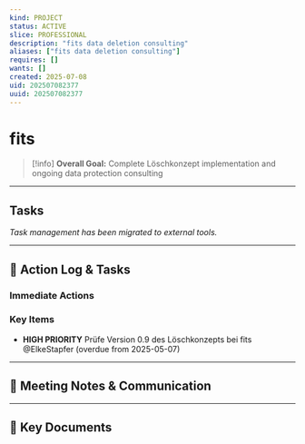 ```yaml
---
kind: PROJECT
status: ACTIVE
slice: PROFESSIONAL
description: "fits data deletion consulting"
aliases: ["fits data deletion consulting"]
requires: []
wants: []
created: 2025-07-08
uid: 202507082377
uuid: 202507082377
---
```


# fits

> [!info]
> **Overall Goal:** Complete Löschkonzept implementation and ongoing data protection consulting

---

## Tasks

*Task management has been migrated to external tools.*

---

## 📝 Action Log & Tasks

### Immediate Actions
### Key Items
- **HIGH PRIORITY** Prüfe Version 0.9 des Löschkonzepts bei fits @ElkeStapfer (overdue from 2025-05-07)

---

## 💬 Meeting Notes & Communication

---

## 📎 Key Documents
